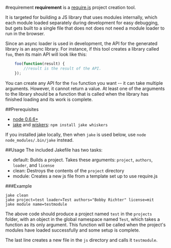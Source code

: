 #requirement
__requirement__ is a [require.js](http://requirejs.org) project creation tool.

It is targeted for building a JS library that uses modules internally, which
each module loaded separately during development for easy debugging, but gets
built to a single file that does not does not need a module loader to run in the
browser.

Since an async loader is used in development, the API for the generated library
is an async library. For instance, if this tool creates a library called `foo`,
then its main API will look like this:

```javascript
    foo(function(result) {
        //result is the result of the API.
    });
```

You can create any API for the `foo` function you want -- it can take multiple
arguments. However, it cannot return a value. At least one of the arguments
to the library should be a function that is called when the library has finished
loading and its work is complete.

##Prerequisites

* [node 0.6.6+](http://nodejs.org)
* [jake](https://github.com/mde/jake) and [wiskers](https://github.com/gsf/whiskers.js):
  `npm install jake whiskers`

If you installed jake locally, then when `jake` is used below, use
`node node_modules/.bin/jake` instead.

##Usage
The included Jakefile has two tasks:

* default: Builds a project. Takes these arguments: `project`, `authors`,
  `loader`, and `license`
* clean: Destroys the contents of the `project` directory
* module: Creates a new js file from a template set up to use require.js

###Example
```
jake clean
jake project=test loader=Test authors="Bobby Richter" license=mit
jake module name=testmodule
```
The above code should produce a project named `test` in the `projects` folder,
with an object in the global namespace named `Test`, which takes a function as
its only argument. This function will be called when the project's modules have
loaded successfully and some setup is complete.

The last line creates a new file in the `js` directory and calls it `testmodule`.
